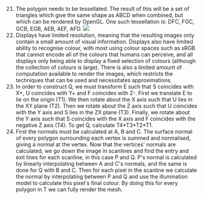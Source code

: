 21. The polygon needs to be tessellated. The result of this will be a set of triangles which give the same shape as ABCD when combined, but which can be rendered by OpenGL. One such tessellation is: DFC, FGC, GCB, EGB, AEB, AEF, AFD.
![](Pasted%20image%2020230601103318.png)
22. Displays have limited resolution, meaning that the resulting images only contain a small amount of visual information. Displays also have limited ability to recognise colour, with most using colour spaces such as sRGB that cannot encode all of the colours that humans can perceive, and all displays only being able to display a fixed selection of colours (although the collection of colours is large). There is also a limited amount of computation available to render the images, which restricts the techniques that can be used and necessitates approximations.
23. In order to construct Q, we must transform E such that S coincides with X+, U coincides with Y+ and F coincides with Z-. First we translate E to lie on the origin (T1). We then rotate about the X axis such that U lies in the XY plane (T2). Then we rotate about the Z axis such that U coincides with the Y axis and S lies in the ZX plane (T3). Finally, we rotate about the Y axis such that S coincides with the X axis and F coincides with the negative Z axis (T4). To get Q, calculate T4\*T3\*T2\*T1.
24. First the normals must be calculated at A, B and C. The surface normal of every polygon surrounding each vertex is summed and normalised, giving a normal at the vertex. Now that the vertices' normals are calculated, we go down the image in scanlines and find the entry and exit lines for each scanline, in this case P and Q. P's normal is calculated by linearly interpolating between A and C's normals, and the same is done for Q with B and C. Then for each pixel in the scanline we calculate the normal by interpolating between P and Q and use the illumination model to calculate this pixel's final colour. By doing this for every polygon in T we can fully render the mesh.